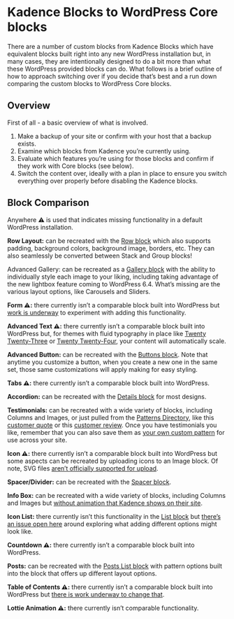 # Kadence Blocks to WordPress Core blocks

There are a number of custom blocks from Kadence Blocks which have equivalent blocks built right into any new WordPress installation but, in many cases, they are intentionally designed to do a bit more than what these WordPress provided blocks can do. What follows is a brief outline of how to approach switching over if you decide that’s best and a run down comparing the custom blocks to WordPress Core blocks.

## Overview

First of all - a basic overview of what is involved.

1. Make a backup of your site or confirm with your host that a backup exists.
2. Examine which blocks from Kadence you’re currently using.
3. Evaluate which features you’re using for those blocks and confirm if they work with Core blocks (see below).
4. Switch the content over, ideally with a plan in place to ensure you switch everything over properly before disabling the Kadence blocks.


## Block Comparison

Anywhere ⚠️ is used that indicates missing functionality in a default WordPress installation.

**Row Layout:** can be recreated with the [Row block](https://wordpress.org/documentation/article/row-block/) which also supports padding, background colors, background image, borders, etc. They can also seamlessly be converted between Stack and Group blocks!

Advanced Gallery: can be recreated as a [Gallery block](https://wordpress.org/documentation/article/gallery-block/) with the ability to individually style each image to your liking, including taking advantage of the new lightbox feature coming to WordPress 6.4. What’s missing are the various layout options, like Carousels and Sliders.

**Form ⚠️:** there currently isn’t a comparable block built into WordPress but [work is underway](https://github.com/WordPress/gutenberg/pull/44214) to experiment with adding this functionality.

**Advanced Text ⚠️:** there currently isn’t a comparable block built into WordPress but, for themes with fluid typography in place like [Twenty Twenty-Three](https://wordpress.org/themes/twentytwentythree/) or [Twenty Twenty-Four](https://wordpress.org/themes/twentytwentyfour/), your content will automatically scale.

**Advanced Button:** can be recreated with the [Buttons block](https://wordpress.org/documentation/article/buttons-block/). Note that anytime you customize a button, when you create a new one in the same set, those same customizations will apply making for easy styling.

**Tabs ⚠️:** there currently isn’t a comparable block built into WordPress.

**Accordion:** can be recreated with the [Details block](https://wordpress.org/documentation/article/details-block/) for most designs.

**Testimonials:** can be recreated with a wide variety of blocks, including Columns and Images, or just pulled from the [Patterns Directory](https://wordpress.org/patterns/search/testimonials/), like this [customer quote](https://wordpress.org/patterns/pattern/testimonial-client-quote-customer-love/) or this [customer review](https://wordpress.org/patterns/pattern/testimonial-clients-review-section-design/). Once you have testimonials you like, remember that you can also save them as [your own custom pattern](https://wordpress.org/documentation/article/block-pattern/#how-to-use-a-block-pattern-2) for use across your site.

**Icon ⚠️:** there currently isn’t a comparable block built into WordPress but some aspects can be recreated by uploading icons to an Image block. Of note, SVG files [aren’t officially supported for upload](https://core.trac.wordpress.org/ticket/24251).

**Spacer/Divider:** can be recreated with the [Spacer block](https://wordpress.org/documentation/article/spacer-block/).

**Info Box:** can be recreated with a wide variety of blocks, including Columns and Images but [without animation that Kadence shows on their site](https://www.kadencewp.com/kadence-blocks/custom-blocks/info-box-block/).

**Icon List:** there currently isn’t this functionality in the [List block](https://wordpress.org/documentation/article/list-block/) but [there’s an issue open here](https://github.com/WordPress/gutenberg/issues/45830) around exploring what adding different options might look like.

**Countdown ⚠️:** there currently isn’t a comparable block built into WordPress.

**Posts:** can be recreated with the [Posts List block](https://wordpress.org/documentation/article/posts-list-block/) with pattern options built into the block that offers up different layout options.

**Table of Contents ⚠️:** there currently isn’t a comparable block built into WordPress but [there is work underway to change that](https://github.com/WordPress/gutenberg/issues/42229).

**Lottie Animation ⚠️:** there currently isn’t comparable functionality.


